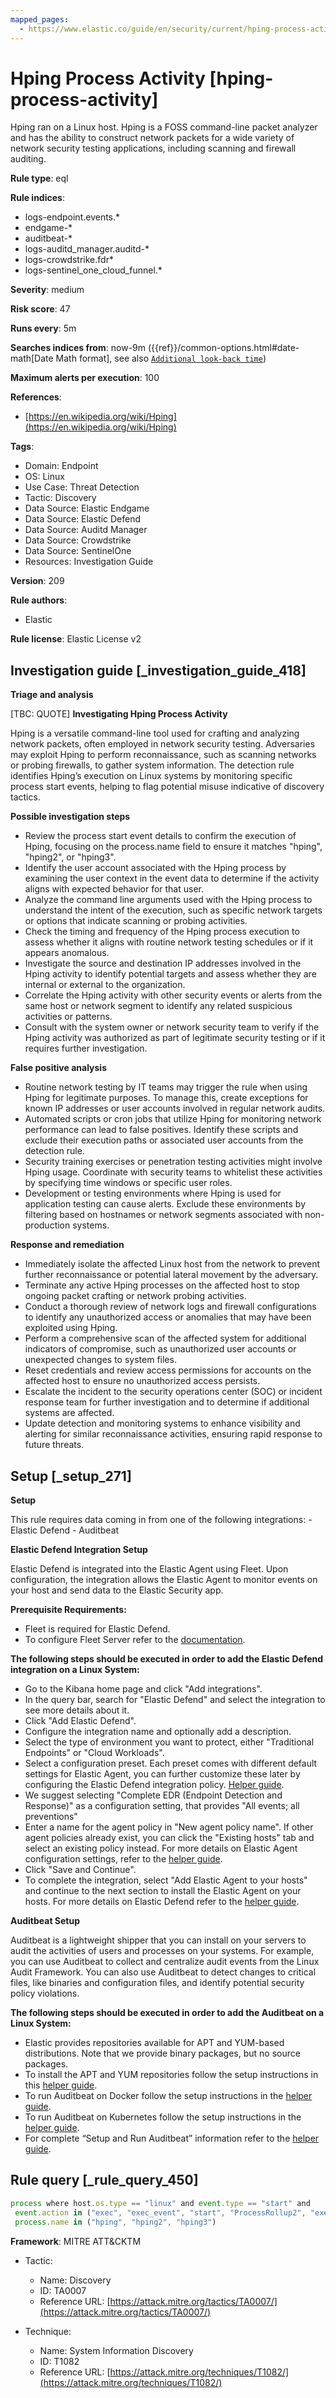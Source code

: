 ```yaml
---
mapped_pages:
  - https://www.elastic.co/guide/en/security/current/hping-process-activity.html
---
```


# Hping Process Activity [hping-process-activity]

Hping ran on a Linux host. Hping is a FOSS command-line packet analyzer and has the ability to construct network packets for a wide variety of network security testing applications, including scanning and firewall auditing.

**Rule type**: eql

**Rule indices**:

* logs-endpoint.events.*
* endgame-*
* auditbeat-*
* logs-auditd_manager.auditd-*
* logs-crowdstrike.fdr*
* logs-sentinel_one_cloud_funnel.*

**Severity**: medium

**Risk score**: 47

**Runs every**: 5m

**Searches indices from**: now-9m ({{ref}}/common-options.html#date-math[Date Math format], see also [`Additional look-back time`](docs-content://solutions/security/detect-and-alert/create-detection-rule.md#rule-schedule))

**Maximum alerts per execution**: 100

**References**:

* [https://en.wikipedia.org/wiki/Hping](https://en.wikipedia.org/wiki/Hping)

**Tags**:

* Domain: Endpoint
* OS: Linux
* Use Case: Threat Detection
* Tactic: Discovery
* Data Source: Elastic Endgame
* Data Source: Elastic Defend
* Data Source: Auditd Manager
* Data Source: Crowdstrike
* Data Source: SentinelOne
* Resources: Investigation Guide

**Version**: 209

**Rule authors**:

* Elastic

**Rule license**: Elastic License v2

## Investigation guide [_investigation_guide_418]

**Triage and analysis**

[TBC: QUOTE]
**Investigating Hping Process Activity**

Hping is a versatile command-line tool used for crafting and analyzing network packets, often employed in network security testing. Adversaries may exploit Hping to perform reconnaissance, such as scanning networks or probing firewalls, to gather system information. The detection rule identifies Hping’s execution on Linux systems by monitoring specific process start events, helping to flag potential misuse indicative of discovery tactics.

**Possible investigation steps**

* Review the process start event details to confirm the execution of Hping, focusing on the process.name field to ensure it matches "hping", "hping2", or "hping3".
* Identify the user account associated with the Hping process by examining the user context in the event data to determine if the activity aligns with expected behavior for that user.
* Analyze the command line arguments used with the Hping process to understand the intent of the execution, such as specific network targets or options that indicate scanning or probing activities.
* Check the timing and frequency of the Hping process execution to assess whether it aligns with routine network testing schedules or if it appears anomalous.
* Investigate the source and destination IP addresses involved in the Hping activity to identify potential targets and assess whether they are internal or external to the organization.
* Correlate the Hping activity with other security events or alerts from the same host or network segment to identify any related suspicious activities or patterns.
* Consult with the system owner or network security team to verify if the Hping activity was authorized as part of legitimate security testing or if it requires further investigation.

**False positive analysis**

* Routine network testing by IT teams may trigger the rule when using Hping for legitimate purposes. To manage this, create exceptions for known IP addresses or user accounts involved in regular network audits.
* Automated scripts or cron jobs that utilize Hping for monitoring network performance can lead to false positives. Identify these scripts and exclude their execution paths or associated user accounts from the detection rule.
* Security training exercises or penetration testing activities might involve Hping usage. Coordinate with security teams to whitelist these activities by specifying time windows or specific user roles.
* Development or testing environments where Hping is used for application testing can cause alerts. Exclude these environments by filtering based on hostnames or network segments associated with non-production systems.

**Response and remediation**

* Immediately isolate the affected Linux host from the network to prevent further reconnaissance or potential lateral movement by the adversary.
* Terminate any active Hping processes on the affected host to stop ongoing packet crafting or network probing activities.
* Conduct a thorough review of network logs and firewall configurations to identify any unauthorized access or anomalies that may have been exploited using Hping.
* Perform a comprehensive scan of the affected system for additional indicators of compromise, such as unauthorized user accounts or unexpected changes to system files.
* Reset credentials and review access permissions for accounts on the affected host to ensure no unauthorized access persists.
* Escalate the incident to the security operations center (SOC) or incident response team for further investigation and to determine if additional systems are affected.
* Update detection and monitoring systems to enhance visibility and alerting for similar reconnaissance activities, ensuring rapid response to future threats.


## Setup [_setup_271]

**Setup**

This rule requires data coming in from one of the following integrations: - Elastic Defend - Auditbeat

**Elastic Defend Integration Setup**

Elastic Defend is integrated into the Elastic Agent using Fleet. Upon configuration, the integration allows the Elastic Agent to monitor events on your host and send data to the Elastic Security app.

**Prerequisite Requirements:**

* Fleet is required for Elastic Defend.
* To configure Fleet Server refer to the [documentation](docs-content://reference/ingestion-tools/fleet/fleet-server.md).

**The following steps should be executed in order to add the Elastic Defend integration on a Linux System:**

* Go to the Kibana home page and click "Add integrations".
* In the query bar, search for "Elastic Defend" and select the integration to see more details about it.
* Click "Add Elastic Defend".
* Configure the integration name and optionally add a description.
* Select the type of environment you want to protect, either "Traditional Endpoints" or "Cloud Workloads".
* Select a configuration preset. Each preset comes with different default settings for Elastic Agent, you can further customize these later by configuring the Elastic Defend integration policy. [Helper guide](docs-content://solutions/security/configure-elastic-defend/configure-an-integration-policy-for-elastic-defend.md).
* We suggest selecting "Complete EDR (Endpoint Detection and Response)" as a configuration setting, that provides "All events; all preventions"
* Enter a name for the agent policy in "New agent policy name". If other agent policies already exist, you can click the "Existing hosts" tab and select an existing policy instead. For more details on Elastic Agent configuration settings, refer to the [helper guide](docs-content://reference/ingestion-tools/fleet/agent-policy.md).
* Click "Save and Continue".
* To complete the integration, select "Add Elastic Agent to your hosts" and continue to the next section to install the Elastic Agent on your hosts. For more details on Elastic Defend refer to the [helper guide](docs-content://solutions/security/configure-elastic-defend/install-elastic-defend.md).

**Auditbeat Setup**

Auditbeat is a lightweight shipper that you can install on your servers to audit the activities of users and processes on your systems. For example, you can use Auditbeat to collect and centralize audit events from the Linux Audit Framework. You can also use Auditbeat to detect changes to critical files, like binaries and configuration files, and identify potential security policy violations.

**The following steps should be executed in order to add the Auditbeat on a Linux System:**

* Elastic provides repositories available for APT and YUM-based distributions. Note that we provide binary packages, but no source packages.
* To install the APT and YUM repositories follow the setup instructions in this [helper guide](beats://reference/auditbeat/setup-repositories.md).
* To run Auditbeat on Docker follow the setup instructions in the [helper guide](beats://reference/auditbeat/running-on-docker.md).
* To run Auditbeat on Kubernetes follow the setup instructions in the [helper guide](beats://reference/auditbeat/running-on-kubernetes.md).
* For complete “Setup and Run Auditbeat” information refer to the [helper guide](beats://reference/auditbeat/setting-up-running.md).


## Rule query [_rule_query_450]

```js
process where host.os.type == "linux" and event.type == "start" and
 event.action in ("exec", "exec_event", "start", "ProcessRollup2", "executed", "process_started") and
 process.name in ("hping", "hping2", "hping3")
```

**Framework**: MITRE ATT&CKTM

* Tactic:

    * Name: Discovery
    * ID: TA0007
    * Reference URL: [https://attack.mitre.org/tactics/TA0007/](https://attack.mitre.org/tactics/TA0007/)

* Technique:

    * Name: System Information Discovery
    * ID: T1082
    * Reference URL: [https://attack.mitre.org/techniques/T1082/](https://attack.mitre.org/techniques/T1082/)



